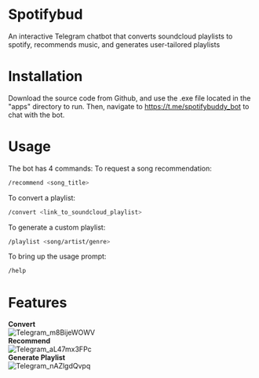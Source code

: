 # Spotifybud
An interactive Telegram chatbot that converts soundcloud playlists to spotify, recommends music, and generates user-tailored playlists
# Installation
Download the source code from Github, and use the .exe file located in the "apps" directory to run.
Then, navigate to https://t.me/spotifybuddy_bot to chat with the bot.
# Usage
The bot has 4 commands:
To request a song recommendation:
```bash
/recommend <song_title>
```
To convert a playlist:
```bash
/convert <link_to_soundcloud_playlist>
```
To generate a custom playlist:
```bash
/playlist <song/artist/genre>
```
To bring up the usage prompt:
```bash
/help
```
# Features 
**Convert**  
![Telegram_m8BijeWOWV](https://github.com/haashirk20/spotify-bud/assets/114118228/bc62fb9a-1a58-474c-b454-04cd56577935)  
**Recommend**  
![Telegram_aL47mx3FPc](https://github.com/haashirk20/spotify-bud/assets/114118228/1634e314-bcd3-4645-81bc-bfa2d9372f73)  
**Generate Playlist**  
![Telegram_nAZlgdQvpq](https://github.com/haashirk20/spotify-bud/assets/114118228/163d21cb-33b9-46f4-905b-4244fcaa9136)  

